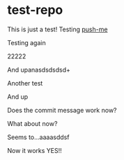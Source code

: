 ﻿# test-repo

This is just a test!
Testing [push-me](]https://github.com/voec/push-me)

Testing again

22222

And upanasdsdsdsd+

Another test

And up

Does the commit message work now?

What about now?

Seems to...aaaasddsf

Now it works
YES!!